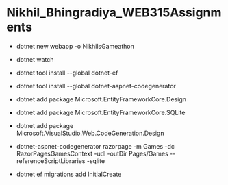 # Nikhil_Bhingradiya_WEB315Assignments
 
* dotnet new webapp -o NikhilsGameathon
* dotnet watch

* dotnet tool install --global dotnet-ef
* dotnet tool install --global     dotnet-aspnet-codegenerator
* dotnet add package Microsoft.EntityFrameworkCore.Design
* dotnet add package Microsoft.EntityFrameworkCore.SQLite
* dotnet add package Microsoft.VisualStudio.Web.CodeGeneration.Design
* dotnet-aspnet-codegenerator razorpage -m Games -dc RazorPagesGamesContext -udl -outDir Pages/Games --referenceScriptLibraries -sqlite
* dotnet ef migrations add InitialCreate
